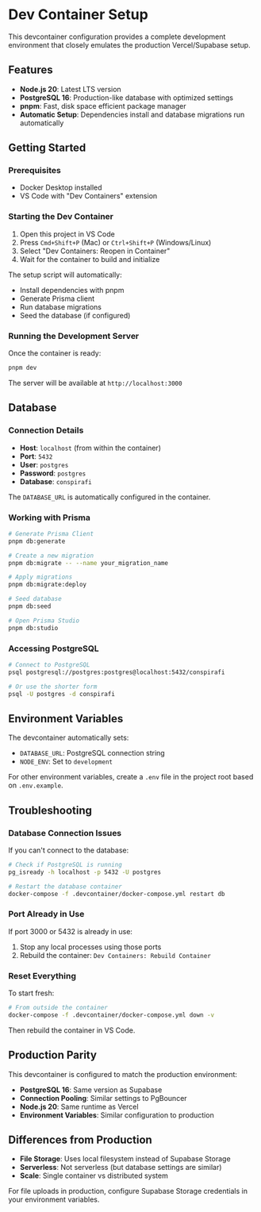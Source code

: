 # Dev Container Setup

This devcontainer configuration provides a complete development environment that closely emulates the production Vercel/Supabase setup.

## Features

- **Node.js 20**: Latest LTS version
- **PostgreSQL 16**: Production-like database with optimized settings
- **pnpm**: Fast, disk space efficient package manager
- **Automatic Setup**: Dependencies install and database migrations run automatically

## Getting Started

### Prerequisites

- Docker Desktop installed
- VS Code with "Dev Containers" extension

### Starting the Dev Container

1. Open this project in VS Code
2. Press `Cmd+Shift+P` (Mac) or `Ctrl+Shift+P` (Windows/Linux)
3. Select "Dev Containers: Reopen in Container"
4. Wait for the container to build and initialize

The setup script will automatically:

- Install dependencies with pnpm
- Generate Prisma client
- Run database migrations
- Seed the database (if configured)

### Running the Development Server

Once the container is ready:

```bash
pnpm dev
```

The server will be available at `http://localhost:3000`

## Database

### Connection Details

- **Host**: `localhost` (from within the container)
- **Port**: `5432`
- **User**: `postgres`
- **Password**: `postgres`
- **Database**: `conspirafi`

The `DATABASE_URL` is automatically configured in the container.

### Working with Prisma

```bash
# Generate Prisma Client
pnpm db:generate

# Create a new migration
pnpm db:migrate -- --name your_migration_name

# Apply migrations
pnpm db:migrate:deploy

# Seed database
pnpm db:seed

# Open Prisma Studio
pnpm db:studio
```

### Accessing PostgreSQL

```bash
# Connect to PostgreSQL
psql postgresql://postgres:postgres@localhost:5432/conspirafi

# Or use the shorter form
psql -U postgres -d conspirafi
```

## Environment Variables

The devcontainer automatically sets:

- `DATABASE_URL`: PostgreSQL connection string
- `NODE_ENV`: Set to `development`

For other environment variables, create a `.env` file in the project root based on `.env.example`.

## Troubleshooting

### Database Connection Issues

If you can't connect to the database:

```bash
# Check if PostgreSQL is running
pg_isready -h localhost -p 5432 -U postgres

# Restart the database container
docker-compose -f .devcontainer/docker-compose.yml restart db
```

### Port Already in Use

If port 3000 or 5432 is already in use:

1. Stop any local processes using those ports
2. Rebuild the container: `Dev Containers: Rebuild Container`

### Reset Everything

To start fresh:

```bash
# From outside the container
docker-compose -f .devcontainer/docker-compose.yml down -v
```

Then rebuild the container in VS Code.

## Production Parity

This devcontainer is configured to match the production environment:

- **PostgreSQL 16**: Same version as Supabase
- **Connection Pooling**: Similar settings to PgBouncer
- **Node.js 20**: Same runtime as Vercel
- **Environment Variables**: Similar configuration to production

## Differences from Production

- **File Storage**: Uses local filesystem instead of Supabase Storage
- **Serverless**: Not serverless (but database settings are similar)
- **Scale**: Single container vs distributed system

For file uploads in production, configure Supabase Storage credentials in your environment variables.
